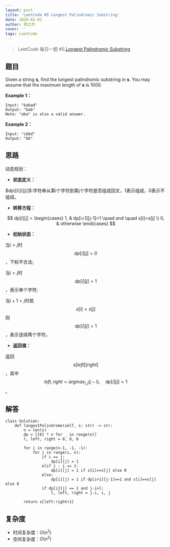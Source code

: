 ```yaml
---
layout: post
title: 'LeetCode #5 Longest Palindromic Substring'
date: 2020-02-01
author: 郑之杰
cover: ''
tags: LeetCode
---
```


> LeetCode 每日一题 #5.[Longest Palindromic Substring](https://leetcode-cn.com/problems/longest-palindromic-substring/)

## 题目
Given a string **s**, find the longest palindromic substring in **s**. You may assume that the maximum length of **s** is 1000.


**Example 1：**
```
Input: "babad"
Output: "bab"
Note: "aba" is also a valid answer.
```

**Example 2：**
```
Input: "cbbd"
Output: "bb"
```

## 思路
动态规划：

- **状态定义：**

$dp\[i\]\[j\]$:字符串从第i个字符到第j个字符是否组成回文，1表示组成，0表示不组成。

- **转移方程：**

$$ dp[i][j] = \begin{cases} 1, & dp[i+1][j-1]=1 \quad and \quad s[i]=s[j] \\ 0, & otherwise  \end{cases} $$

- **初始状态：**

当$i>j$时$$dp[i][j]=0$$，下标不合法;

当$i=j$时$$dp[i][j]=1$$，表示单个字符;

当$i+1=j$时若$$s[i]=s[j]$$则$$dp[i][j]=1$$，表示连续两个字符。

- **返回值：**

返回$$s[left][right]$$，其中$$left,right = argmax_{i,j}(j-i), \quad dp[i][j]=1$$。

## 解答
```
class Solution:
    def longestPalindrome(self, s: str) -> str:
        n = len(s)
        dp = [[0] * n for _ in range(n)]
        l, left, right = 0, 0, 0

        for i in range(n-1, -1, -1):
            for j in range(i, n):
                if i == j:
                    dp[i][j] = 1
                elif j - i == 1:
                    dp[i][j] = 1 if s[i]==s[j] else 0
                else:
                    dp[i][j] = 1 if dp[i+1][j-1]==1 and s[i]==s[j] else 0
                if dp[i][j] == 1 and j-i>l:
                    l, left, right = j-i, i, j

        return s[left:right+1]
```

## 复杂度
- 时间复杂度：$O(n^2)$
- 空间复杂度：$O(n^2)$